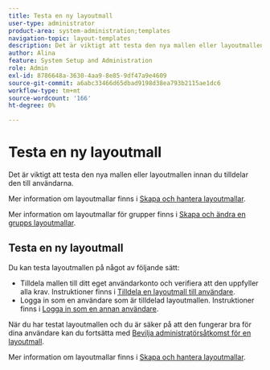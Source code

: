 ```yaml
---
title: Testa en ny layoutmall
user-type: administrator
product-area: system-administration;templates
navigation-topic: layout-templates
description: Det är viktigt att testa den nya mallen eller layoutmallen innan du tilldelar den till användarna.
author: Alina
feature: System Setup and Administration
role: Admin
exl-id: 8786648a-3630-4aa9-8e85-9df47a9e4609
source-git-commit: a6abc33466d65dbad9198d38ea793b2115ae1dc6
workflow-type: tm+mt
source-wordcount: '166'
ht-degree: 0%

---
```


# Testa en ny layoutmall

Det är viktigt att testa den nya mallen eller layoutmallen innan du tilldelar den till användarna.

Mer information om layoutmallar finns i [Skapa och hantera layoutmallar](../../../administration-and-setup/customize-workfront/use-layout-templates/create-and-manage-layout-templates.md).

Mer information om layoutmallar för grupper finns i [Skapa och ändra en grupps layoutmallar](../../../administration-and-setup/manage-groups/work-with-group-objects/create-and-modify-a-groups-layout-templates.md).

## Testa en ny layoutmall

Du kan testa layoutmallen på något av följande sätt:

* Tilldela mallen till ditt eget användarkonto och verifiera att den uppfyller alla krav. Instruktioner finns i [Tilldela en layoutmall till användare](../../../administration-and-setup/customize-workfront/use-layout-templates/assign-users-to-layout-template.md#assign).
* Logga in som en användare som är tilldelad layoutmallen. Instruktioner finns i [Logga in som en annan användare](../../../administration-and-setup/add-users/create-and-manage-users/log-in-as-another-user.md).

När du har testat layoutmallen och du är säker på att den fungerar bra för dina användare kan du fortsätta med [Bevilja administratörsåtkomst för en layoutmall](../../../administration-and-setup/customize-workfront/use-layout-templates/grant-admin-access-layout-template.md).

Mer information om layoutmallar finns i [Skapa och hantera layoutmallar](../../../administration-and-setup/customize-workfront/use-layout-templates/create-and-manage-layout-templates.md).
